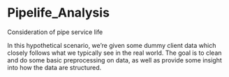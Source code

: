 # Pipelife_Analysis
Consideration of pipe service life


In this hypothetical scenario, we’re given some dummy client data which closely follows what we typically see in the real world. The goal is to clean and do some basic preprocessing on data, as well as provide some insight into how the data are structured.
